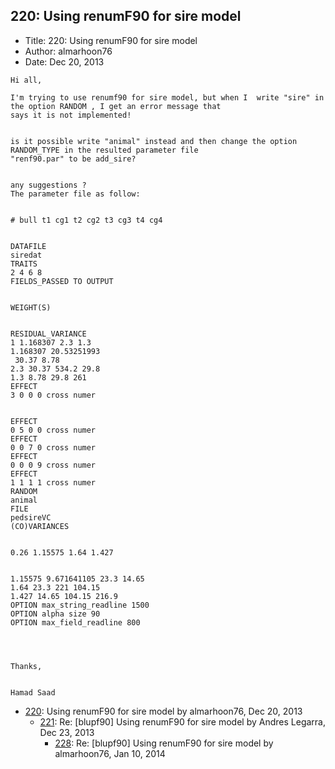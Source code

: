 ## 220: Using renumF90 for sire model

- Title: 220: Using renumF90 for sire model
- Author: almarhoon76
- Date: Dec 20, 2013

```
Hi all,

I'm trying to use renumf90 for sire model, but when I  write "sire" in the option RANDOM , I get an error message that
says it is not implemented!


is it possible write "animal" instead and then change the option RANDOM_TYPE in the resulted parameter file
"renf90.par" to be add_sire?


any suggestions ?
The parameter file as follow:


# bull t1 cg1 t2 cg2 t3 cg3 t4 cg4


DATAFILE
siredat
TRAITS
2 4 6 8
FIELDS_PASSED TO OUTPUT


WEIGHT(S)


RESIDUAL_VARIANCE
1 1.168307 2.3 1.3
1.168307 20.53251993
 30.37 8.78
2.3 30.37 534.2 29.8
1.3 8.78 29.8 261
EFFECT
3 0 0 0 cross numer


EFFECT
0 5 0 0 cross numer
EFFECT
0 0 7 0 cross numer
EFFECT
0 0 0 9 cross numer
EFFECT
1 1 1 1 cross numer
RANDOM
animal
FILE
pedsireVC
(CO)VARIANCES


0.26 1.15575 1.64 1.427


1.15575 9.671641105 23.3 14.65
1.64 23.3 221 104.15
1.427 14.65 104.15 216.9
OPTION max_string_readline 1500
OPTION alpha size 90
OPTION max_field_readline 800




Thanks,


Hamad Saad

```

- [220](0220.md): Using renumF90 for sire model by almarhoon76, Dec 20, 2013
    - [221](0221.md): Re: [blupf90] Using renumF90 for sire model by Andres Legarra, Dec 23, 2013
        - [228](0228.md): Re: [blupf90] Using renumF90 for sire model by almarhoon76, Jan 10, 2014
